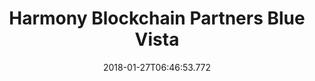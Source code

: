---
templateKey: partner-member
name: Blue Vista
title: Harmony Blockchain Partners Blue Vista
feature: Tokenizing environmental services
web: 'http://www.bluevista.co/'
logo: /images/partners/Harmony-Blockchain-Partner-Blue-Vista.png
date: 2018-01-27T06:46:53.772
---